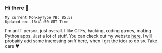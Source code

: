 ### Hi there 👋
<!-- PB START -->
```
My current MonkeyType PB: 85.59
Updated on: 16:41:50 GMT Time
```
<!-- PB END -->
I'm an IT person, just overall. I like CTFs, hacking, coding games, making Python apps. Just a lot of stuff.
You can check out my website [here](https://skill3472.github.io/).
I will probably add some interesting stuff here, when I get the idea to do so. Take care ❤️
